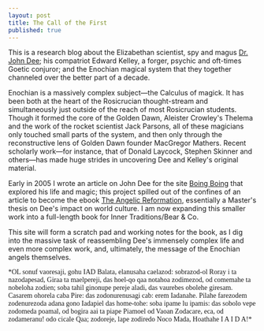 ```yaml
---
layout: post
title: The Call of the First
published: true
---
```


This is a research blog about the Elizabethan scientist, spy and magus [Dr. John Dee](https://en.wikipedia.org/wiki/John_Dee); his compatriot Edward Kelley, a forger, psychic and oft-times Goetic conjuror; and the Enochian magical system that they together channeled over the better part of a decade.

Enochian is a massively complex subject—the Calculus of magick. It has been both at the heart of the Rosicrucian thought-stream and simultaneously just outside of the reach of most Rosicrucian students. Though it formed the core of the Golden Dawn, Aleister Crowley's Thelema and the work of the rocket scientist Jack Parsons, all of these magicians only touched small parts of the system, and then only through the reconstructive lens of Golden Dawn founder MacGregor Mathers. Recent scholarly work—for instance, that of Donald Laycock, Stephen Skinner and others—has made huge strides in uncovering Dee and Kelley's original material.

Early in 2005 I wrote an article on John Dee for the site [Boing Boing](http://boingboing.net/2015/02/19/john-dee-was-the-real-life-mer.html) that explored his life and magic; this project spilled out of the confines of an article to become the ebook [The Angelic Reformation](http://www.amazon.com/gp/product/B00SRMFDAK/ref=as_li_tl?ie=UTF8&camp=1789&creative=390957&creativeASIN=B00SRMFDAK&linkCode=as2&tag=magickme-20&linkId=VOO5MAZJNYNEY5SC), essentially a Master's thesis on Dee's impact on world culture. I am now expanding this smaller work into a full-length book for Inner Traditions/Bear & Co.

This site will form a scratch pad and working notes for the book, as I dig into the massive task of reassembling Dee's immensely complex life and even more complex work, and, ultimately, the message of the Enochian angels themselves.

<div style="font-family: Enochian Writing;">*OL sonuf vaoresaji, gohu IAD Balata, elanusaha caelazod: sobrazod-ol Roray i ta nazodapesad, Giraa ta maelpereji, das hoel-qo qaa notahoa zodimezod, od comemahe ta nobeloha zodien; soba tahil ginonupe pereje aladi, das vaurebes obolehe giresam. Casarem ohorela caba Pire: das zodonurenusagi cab: erem Iadanahe. Pilahe farezodem zodenurezoda adana gono Iadapiel das home-tohe: soba ipame lu ipamis: das sobolo vepe zodomeda poamal, od bogira aai ta piape Piamoel od Vaoan Zodacare, eca, od zodameranu! odo cicale Qaa; zodoreje, lape zodiredo Noco Mada, Hoathahe I A I D A!*</div>
